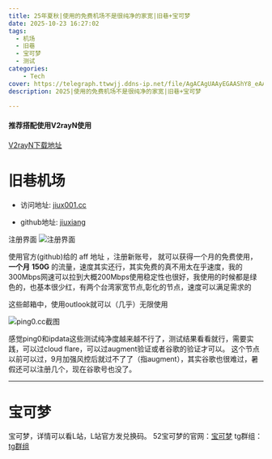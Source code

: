 ```yaml
---
title: 25年夏秋|使用的免费机场不是很纯净的家宽|旧巷+宝可梦
date: 2025-10-23 16:27:02
tags:
  - 机场
  - 旧巷
  - 宝可梦
  - 测试
categories:
    - Tech
cover: https://telegraph.ttwwjj.ddns-ip.net/file/AgACAgUAAyEGAAShY8_eAAOCaPojZwr45BJEFW4r5rOsXSRi7fkAAhsMaxvZbtFXv_oXm7KmosEBAAMCAAN5AAM2BA.png
description: 2025|使用的免费机场不是很纯净的家宽|旧巷+宝可梦

---
```


#### 推荐搭配使用V2rayN使用
[V2rayN下载地址](https://github.com/2dust/v2rayN/releases/)

# 旧巷机场


- 访问地址: [jiux001.cc](https://www.jiux001.cc/auth/register?code=4TFKme20)

- github地址: [jiuxiang](https://github.com/winston779/jiuxiang)


注册界面
![注册界面](https://telegraph.ttwwjj.ddns-ip.net/file/AgACAgUAAyEGAAShY8_eAAOAaPoavo-fyivW5F4UaAAB9ntCsoMTAAIQDGsb2W7RV7sRmTyRp0oxAQADAgADdwADNgQ.png)


使用官方(github)给的 aff 地址 ，注册新账号， 就可以获得一个月的免费使用，**一个月** **150G** 的流量，速度其实还行，其实免费的真不用太在乎速度，我的300Mbps网速可以拉到大概200Mbps使用稳定性也很好，我使用的时候都是绿色的，也基本很少红，有两个台湾家宽节点,彰化的节点，速度可以满足需求的

这些邮箱中，使用outlook就可以（几乎）无限使用


![ping0.cc截图](https://telegraph.ttwwjj.ddns-ip.net/file/AgACAgUAAyEGAAShY8_eAAOBaPocxS-Q1rVgyAceKd7r7gK7rKwAAhQMaxvZbtFXS3SHl5MRzgoBAAMCAAN5AAM2BA.png)

感觉ping0和ipdata这些测试纯净度越来越不行了，测试结果看看就行，需要实践，可以过cloud flare，可以过augment验证或者谷歌的验证才可以。
这个节点以前可以过，9月加强风控后就过不了了（指augment），其实谷歌也很难过，暑假还可以注册几个，现在谷歌号也没了。


---

# 宝可梦

宝可梦，详情可以看L站，L站官方发兑换码。
52宝可梦的官网：[宝可梦](https://web1.go52pokemon.com/)
tg群组：[tg群组](https://t.me/pokemon_love)
